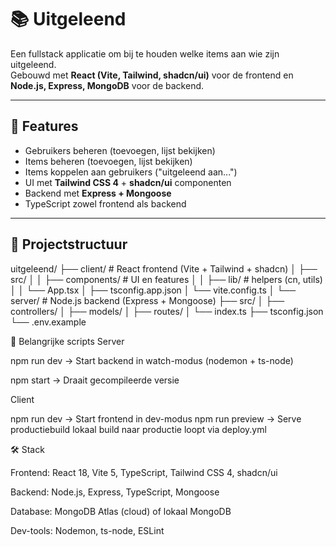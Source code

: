 # 📚 Uitgeleend

Een fullstack applicatie om bij te houden welke items aan wie zijn uitgeleend.  
Gebouwd met **React (Vite, Tailwind, shadcn/ui)** voor de frontend en **Node.js, Express, MongoDB** voor de backend.

---

## 🚀 Features
- Gebruikers beheren (toevoegen, lijst bekijken)
- Items beheren (toevoegen, lijst bekijken)
- Items koppelen aan gebruikers ("uitgeleend aan...")
- UI met **Tailwind CSS 4** + **shadcn/ui** componenten
- Backend met **Express + Mongoose**
- TypeScript zowel frontend als backend

---

## 📂 Projectstructuur

uitgeleend/
├── client/ # React frontend (Vite + Tailwind + shadcn)
│ ├── src/
│ │ ├── components/ # UI en features
│ │ ├── lib/ # helpers (cn, utils)
│ │ └── App.tsx
│ ├── tsconfig.app.json
│ └── vite.config.ts
│
└── server/ # Node.js backend (Express + Mongoose)
├── src/
│ ├── controllers/
│ ├── models/
│ ├── routes/
│ └── index.ts
├── tsconfig.json
└── .env.example

🔧 Belangrijke scripts
Server

npm run dev → Start backend in watch-modus (nodemon + ts-node)

npm start → Draait gecompileerde versie

Client

npm run dev → Start frontend in dev-modus
npm run preview → Serve productiebuild lokaal
build naar productie loopt via deploy.yml

🛠️ Stack

Frontend: React 18, Vite 5, TypeScript, Tailwind CSS 4, shadcn/ui

Backend: Node.js, Express, TypeScript, Mongoose

Database: MongoDB Atlas (cloud) of lokaal MongoDB

Dev-tools: Nodemon, ts-node, ESLint